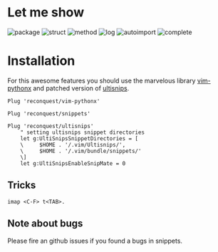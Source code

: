 # Let me show

![package](https://cloud.githubusercontent.com/assets/8445924/8632729/62428936-2797-11e5-9a0b-a7c7bfe0941b.gif)
![struct](https://cloud.githubusercontent.com/assets/8445924/8632734/a3579b5a-2797-11e5-81fd-2f515ac04f04.gif)
![method](https://cloud.githubusercontent.com/assets/8445924/8632753/12040d18-2798-11e5-8844-03ef1a61c1ad.gif)
![log](https://cloud.githubusercontent.com/assets/8445924/8632754/1f67fb90-2798-11e5-825b-21f01e340ade.gif)
![autoimport](https://cloud.githubusercontent.com/assets/8445924/8632757/2b8f7196-2798-11e5-8060-1544c20879e8.gif)
![complete](https://cloud.githubusercontent.com/assets/8445924/8632759/338fe40c-2798-11e5-8dbf-4062e88ba08c.gif)


# Installation

For this awesome features you should use the marvelous library
[vim-pythonx](https://github.com/reconquest/vim-pythonx) and patched version of
[ultisnips](https://github.com/reconquest/ultisnips).

```viml
Plug 'reconquest/vim-pythonx'

Plug 'reconquest/snippets'

Plug 'reconquest/ultisnips'
    " setting ultisnips snippet directories
    let g:UltiSnipsSnippetDirectories = [
    \     $HOME . '/.vim/Ultisnips/',
    \     $HOME . '/.vim/bundle/snippets/'
    \]
    let g:UltiSnipsEnableSnipMate = 0

```

## Tricks

```
imap <C-F> t<TAB>.
```

## Note about bugs

Please fire an github issues if you found a bugs in snippets.
